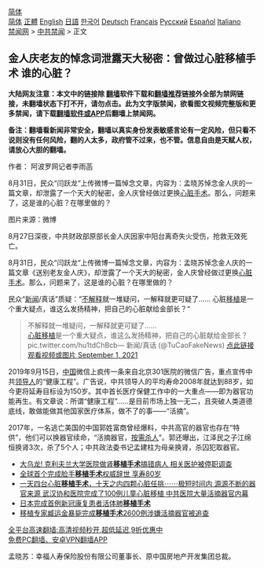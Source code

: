  <!-- 面包屑导航 --> <div class="breadcrumb"><!-- GTranslate: https://gtranslate.io/ -->  <div class="switcher notranslate">  <div class="selected">  <a href="#" onclick="return false;"> 简体</a>  </div>  <div class="option">  <a href="https://www.bannedbook.org" onclick="doGTranslate('zh-CN|zh-CN');jQuery('div.switcher div.selected a').html(jQuery(this).html());return false;" title="简体中文" class="nturl selected"> 简体</a>  <a href="https://www.bannedbook.org/zh-tw/" onclick="doGTranslate('zh-CN|zh-TW');jQuery('div.switcher div.selected a').html(jQuery(this).html());return false;" title="繁體中文" class="nturl"> 正體</a>  <a href="https://www.bannedbook.org/en/" onclick="doGTranslate('zh-CN|en');jQuery('div.switcher div.selected a').html(jQuery(this).html());return false;" title="English" class="nturl"> English</a>  <a href="https://www.bannedbook.org/ja/" onclick="doGTranslate('zh-CN|ja');jQuery('div.switcher div.selected a').html(jQuery(this).html());return false;" title="日本語" class="nturl"> 日語</a>  <a href="https://www.bannedbook.org/ko/" onclick="doGTranslate('zh-CN|ko');jQuery('div.switcher div.selected a').html(jQuery(this).html());return false;" title="한국어" class="nturl"> 한국어</a>  <a href="https://www.bannedbook.org/de/" onclick="doGTranslate('zh-CN|de');jQuery('div.switcher div.selected a').html(jQuery(this).html());return false;" title="Deutsch" class="nturl"> Deutsch</a>  <a href="https://www.bannedbook.org/fr/" onclick="doGTranslate('zh-CN|fr');jQuery('div.switcher div.selected a').html(jQuery(this).html());return false;" title="Français" class="nturl"> Français</a>  <a href="https://www.bannedbook.org/ru/" onclick="doGTranslate('zh-CN|ru');jQuery('div.switcher div.selected a').html(jQuery(this).html());return false;" title="Русский" class="nturl"> Русский</a>  <a href="https://www.bannedbook.org/es/" onclick="doGTranslate('zh-CN|es');jQuery('div.switcher div.selected a').html(jQuery(this).html());return false;" title="Español" class="nturl"> Español</a>  <a href="https://www.bannedbook.org/it/" onclick="doGTranslate('zh-CN|it');jQuery('div.switcher div.selected a').html(jQuery(this).html());return false;" title="Italiano" class="nturl"> Italiano</a>  </div>  </div>      <div class='breadcrumb-sub'><!-- Breadcrumb NavXT 6.3.0 --> <a href="https://www.bannedbook.org/" class="home">禁闻网</a> &gt; <a href="https://www.bannedbook.org/bnews/cbnews/" class="category">中共禁闻</a> &gt; 正文</div></div><h2>金人庆老友的悼念词泄露天大秘密：曾做过心脏移植手术 谁的心脏？</h2> <p class="notice"><b>大陆网友注意：本文中的链接除 <a href="https://github.com/bannedbook/fanqiang" >翻墙</a>软件下载和<a href="https://github.com/killgcd/justmysocks/blob/master/README.md">翻墙推荐</a>链接外全部为禁网链接，未翻墙状态下打不开，请勿点击。此为文字版禁闻，欲看图文视频完整版和更多禁闻，请下载<a href="https://github.com/bannedbook/fanqiang">翻墙软件或APP</a>后翻墙上禁闻网。</p><p>备注：翻墙看新闻非常安全，翻墙以真实身份发表敏感言论有一定风险，但只看不说则没有任何风险，翻的人太多，政府管不过来，也不管。信息自由是天赋人权，请放心大胆的翻墙。</b></p>  <div class="entry"> <p>作者： 阿波罗网记者李雨菡</p> <p id="summary">8月31日，民众“闫跃龙“上传微博一篇悼念文章，内容为：孟晓苏悼念金人庆的一篇文章，却泄露了一个天大的秘密，金人庆曾经做过更换<a href="https://www.bannedbook.org/bnews/tag/%E5%BF%83%E8%84%8F/" class="st_tag internal_tag" rel="tag" title="标签 心脏 下的日志">心脏</a><a href="https://www.bannedbook.org/bnews/tag/%e6%89%8b%e6%9c%af/" class="st_tag internal_tag" rel="tag" title="标签 手术 下的日志">手术</a>。那么，问题来了，这是谁的心脏？在哪里做的？</p>  <p id="conimg">图片来源：微博</p> <p>8月27日深夜，中共财政部原部长金人庆因家中阳台离奇失火受伤，抢救无效死亡。</p>  <p>8月31日，民众“闫跃龙“上传微博一篇悼念文章，内容为：孟晓苏悼念金人庆的一篇文章《送别老友金人庆》，却泄露了一个天大的秘密，金人庆曾经做过更换<a href="https://www.bannedbook.org/bnews/tag/%E5%BF%83%E8%84%8F%E6%89%8B%E6%9C%AF/" class="st_tag internal_tag" rel="tag" title="标签 心脏手术 下的日志">心脏手术</a>。那么，问题来了，这是谁的心脏？在哪里做的？</p> <p>民众“<span class='wp_keywordlink_affiliate'><a href="https://www.bannedbook.org/" title="新闻">新闻</a></span>/真话”质疑：“<a href="https://www.bannedbook.org/bnews/tag/%E4%B8%8D%E8%A7%A3%E9%87%8A/" class="st_tag internal_tag" rel="tag" title="标签 不解释 下的日志">不解释</a>就一堆疑问，一解释就更可疑了…… 心脏<a href="https://www.bannedbook.org/bnews/tag/%E7%A7%BB%E6%A4%8D/" class="st_tag internal_tag" rel="tag" title="标签 移植 下的日志">移植</a>是一个重大疑点，谁这么发扬精神，把自己的心脏献给金部长？“</p>  <blockquote><p>不解释就一堆疑问，一解释就更可疑了……<br /><a href="https://www.bannedbook.org/bnews/tag/%E5%BF%83%E8%84%8F%E7%A7%BB%E6%A4%8D/" class="st_tag internal_tag" rel="tag" title="标签 心脏移植 下的日志">心脏移植</a>是一个重大疑点，谁这么发扬精神，把自己的心脏献给金部长？ pic.twitter.com/hu1tdChBcb— 新闻/真话 (@TuCaoFakeNews) <a href="https://twitter.com/TuCaoFakeNews/status/1432944823753797641?ref_src=twsrc%5Etfw">点此链接观看视频或图片 September 1, 2021</a></p></blockquote> <p>2019年9月15日，<span class='wp_keywordlink_affiliate'><a href="https://www.bannedbook.org/" title="中国" target="_blank">中国</a></span>微信上疯传一条来自北京301医院的微信广告，重点宣传中共<a href="https://www.bannedbook.org/bnews/tag/%E9%A2%86%E5%AF%BC%E4%BA%BA/" class="st_tag internal_tag" rel="tag" title="标签 领导人 下的日志">领导人</a>的“健康工程”。广告说，中共领导人的平均寿命2008年就达到88岁，如今更将延寿目标设为150岁。其中首长医疗保健工作中的一大重点——即为器官功能再生。有文章说：所谓“健康工程”……是目前市场上独一无二，且突破人类道德底线，敢做能做其他国家医疗体系，做不了的事——“活摘”。</p>  <p>2017年，一名逃亡美国的中国郭姓富商曾经爆料，中共高官的器官也存在“特供”，他们可以换器官续命，“活摘器官，<span class='wp_keywordlink'><a href="https://www.bannedbook.org/bnews/topimagenews/20161214/628359.html" title="按需杀人" target="_blank">按需杀人</a></span>”。郭还曝出，江泽民之子江绵恒换肾3次，杀了5个人；中共政法委书记孟建柱为母亲换肾，杀囚犯取器官。</p> <ul class='op-related-articles' title='相关阅读'> <li><a href='https://www.bannedbook.org/bnews/cnnews/20210715/1587220.html' target='_blank'>大乌龙! 克利夫兰大学医院做肾<b>移植手术</b>搞错病人 相关医护被停职调查</a></li> <li><a href='https://www.bannedbook.org/bnews/baitai/20210712/1585233.html' target='_blank'>全球首个完成脸手<b>移植手术</b>权威辞世 享寿80岁</a></li> <li><a href='https://www.bannedbook.org/bnews/comments/20210423/1532116.html' target='_blank'>一天四台心脏<b>移植手术</b>，十天之内四颗心脏任挑⋯⋯极短时间内 源源不断的器官来源 武汉协和医院完成了100例儿童心脏移植  中共医院大量活摘器官内幕</a></li> <li><a href='https://www.bannedbook.org/bnews/baitai/20210410/1523414.html' target='_blank'>日本完成首例新冠康复患者活体肺<b>移植手术</b></a></li> <li><a href='https://www.bannedbook.org/bnews/cbnews/20210228/1495301.html' target='_blank'>移植专家臧运金暴毙完成<b>移植手术</b>2600例涉嫌活摘器官被追查</a></li> </ul> <p class="texttj"> <a href="https://github.com/bannedbook/fanqiang/wiki/V2ray%E6%9C%BA%E5%9C%BA" target="_blank">全平台高速翻墙:高清视频秒开,超低延迟,9折优惠中</a><br/> <a href="https://github.com/bannedbook/fanqiang/wiki/%E7%A6%81%E9%97%BB%E7%BD%91%E5%AE%89%E5%8D%93%E7%BF%BB%E5%A2%99%E6%96%B0%E9%97%BBAPP" target="_blank">免费PC翻墙、安卓VPN翻墙APP</a></p><p>孟晓苏：幸福人寿保险股份有限公司董事长、原中国房地产开发集团总裁。</p><a name='sharetosocial'></a>  <div style="margin-bottom:5px;padding-bottom:5px;clear:both"> <div id="archive-pix-1" class="banner-ads"> <!-- AuctionX Display platform tag START --> <div id="26318x728x90x621x_ADSLOT2" clicktrack="%%CLICK_URL_ESC%%"></div> <!-- AuctionX Display platform tag END --> </div> <div id="archive-pix-2" class="banner-ads"> <!-- AuctionX Display platform tag START --> <div id="26315x300x250x621x_ADSLOT2" clicktrack="%%CLICK_URL_ESC%%"></div> <!-- AuctionX Display platform tag END --> </div> </div>  <div id="archive-pix-1" class="banner-ads"> <!-- AuctionX Display platform tag START --> <div id="26318x728x90x621x_ADSLOT3" clicktrack="%%CLICK_URL_ESC%%"></div> <!-- AuctionX Display platform tag END --> </div> </div><!--END ENTRY--> 